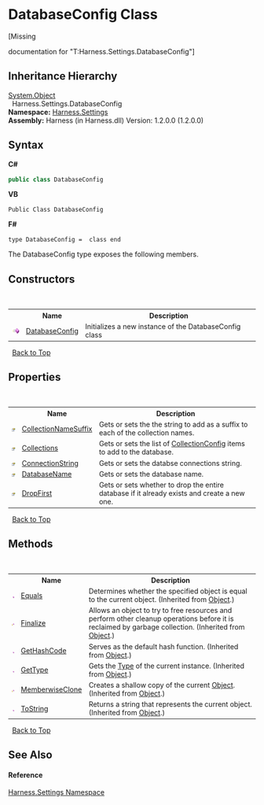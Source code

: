 # DatabaseConfig Class
 

\[Missing <summary> documentation for "T:Harness.Settings.DatabaseConfig"\]


## Inheritance Hierarchy
<a href="http://msdn2.microsoft.com/en-us/library/e5kfa45b" target="_blank">System.Object</a><br />&nbsp;&nbsp;Harness.Settings.DatabaseConfig<br />
**Namespace:**&nbsp;<a href="71b20054-d355-35ae-710d-5484ba2d4fce">Harness.Settings</a><br />**Assembly:**&nbsp;Harness (in Harness.dll) Version: 1.2.0.0 (1.2.0.0)

## Syntax

**C#**<br />
``` C#
public class DatabaseConfig
```

**VB**<br />
``` VB
Public Class DatabaseConfig
```

**F#**<br />
``` F#
type DatabaseConfig =  class end
```

The DatabaseConfig type exposes the following members.


## Constructors
&nbsp;<table><tr><th></th><th>Name</th><th>Description</th></tr><tr><td>![Public method](media/pubmethod.gif "Public method")</td><td><a href="f5b5a17a-5384-5b44-ca6b-7a03a317ef90">DatabaseConfig</a></td><td>
Initializes a new instance of the DatabaseConfig class</td></tr></table>&nbsp;
<a href="#databaseconfig-class">Back to Top</a>

## Properties
&nbsp;<table><tr><th></th><th>Name</th><th>Description</th></tr><tr><td>![Public property](media/pubproperty.gif "Public property")</td><td><a href="cbe88a26-ad67-0b89-73d5-33a91725ee2e">CollectionNameSuffix</a></td><td>
Gets or sets the the string to add as a suffix to each of the collection names.</td></tr><tr><td>![Public property](media/pubproperty.gif "Public property")</td><td><a href="a3493899-0d90-f5bc-4d76-80d65d15b8a4">Collections</a></td><td>
Gets or sets the list of <a href="c080f626-6c00-0282-1ac7-759a95102ddc">CollectionConfig</a> items to add to the database.</td></tr><tr><td>![Public property](media/pubproperty.gif "Public property")</td><td><a href="d0dd4638-7ac1-e88f-b037-26a001301af9">ConnectionString</a></td><td>
Gets or sets the databse connections string.</td></tr><tr><td>![Public property](media/pubproperty.gif "Public property")</td><td><a href="8000ddec-cbbf-66d0-e61d-4dc56e596fce">DatabaseName</a></td><td>
Gets or sets the database name.</td></tr><tr><td>![Public property](media/pubproperty.gif "Public property")</td><td><a href="3580ba62-48bc-1b65-823b-f3855c7d2285">DropFirst</a></td><td>
Gets or sets whether to drop the entire database if it already exists and create a new one.</td></tr></table>&nbsp;
<a href="#databaseconfig-class">Back to Top</a>

## Methods
&nbsp;<table><tr><th></th><th>Name</th><th>Description</th></tr><tr><td>![Public method](media/pubmethod.gif "Public method")</td><td><a href="http://msdn2.microsoft.com/en-us/library/bsc2ak47" target="_blank">Equals</a></td><td>
Determines whether the specified object is equal to the current object.
 (Inherited from <a href="http://msdn2.microsoft.com/en-us/library/e5kfa45b" target="_blank">Object</a>.)</td></tr><tr><td>![Protected method](media/protmethod.gif "Protected method")</td><td><a href="http://msdn2.microsoft.com/en-us/library/4k87zsw7" target="_blank">Finalize</a></td><td>
Allows an object to try to free resources and perform other cleanup operations before it is reclaimed by garbage collection.
 (Inherited from <a href="http://msdn2.microsoft.com/en-us/library/e5kfa45b" target="_blank">Object</a>.)</td></tr><tr><td>![Public method](media/pubmethod.gif "Public method")</td><td><a href="http://msdn2.microsoft.com/en-us/library/zdee4b3y" target="_blank">GetHashCode</a></td><td>
Serves as the default hash function.
 (Inherited from <a href="http://msdn2.microsoft.com/en-us/library/e5kfa45b" target="_blank">Object</a>.)</td></tr><tr><td>![Public method](media/pubmethod.gif "Public method")</td><td><a href="http://msdn2.microsoft.com/en-us/library/dfwy45w9" target="_blank">GetType</a></td><td>
Gets the <a href="http://msdn2.microsoft.com/en-us/library/42892f65" target="_blank">Type</a> of the current instance.
 (Inherited from <a href="http://msdn2.microsoft.com/en-us/library/e5kfa45b" target="_blank">Object</a>.)</td></tr><tr><td>![Protected method](media/protmethod.gif "Protected method")</td><td><a href="http://msdn2.microsoft.com/en-us/library/57ctke0a" target="_blank">MemberwiseClone</a></td><td>
Creates a shallow copy of the current <a href="http://msdn2.microsoft.com/en-us/library/e5kfa45b" target="_blank">Object</a>.
 (Inherited from <a href="http://msdn2.microsoft.com/en-us/library/e5kfa45b" target="_blank">Object</a>.)</td></tr><tr><td>![Public method](media/pubmethod.gif "Public method")</td><td><a href="http://msdn2.microsoft.com/en-us/library/7bxwbwt2" target="_blank">ToString</a></td><td>
Returns a string that represents the current object.
 (Inherited from <a href="http://msdn2.microsoft.com/en-us/library/e5kfa45b" target="_blank">Object</a>.)</td></tr></table>&nbsp;
<a href="#databaseconfig-class">Back to Top</a>

## See Also


#### Reference
<a href="71b20054-d355-35ae-710d-5484ba2d4fce">Harness.Settings Namespace</a><br />